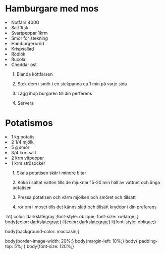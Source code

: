 <html lang="en">
<head>
    <link rel="stylesheet" href="Style.css">
    <meta charset="UTF-8">
    <meta http-equiv="X-UA-Compatible" content="IE=edge">
    <meta name="viewport" content="width=device-width, initial-scale=1.0">
    <title>Document</title>
</head>
<body>
    <h1>Hamburgare med mos</h1>
    <img src="https://www.scan.se/globalassets/scan/produkter/hamburgare/scan_2021_inspiration_hamburgare_hand_1.jpg?preset=facebook-sharing" alt="">
    <li>Nötfärs 400G</li>
    <li>Salt 1tsk</li>
    <li>Svartpeppar 1krm</li>
    <li>Smör för stekning</li>
    <li>Hamburgerbröd</li>
    <li>Krispsallad</li>
    <li>Rödlök</li>
    <li>Rucola</li>
    <li>Cheddar ost</li>
    <ol>1. Blanda köttfärsen</ol>
    <ol>2. Stek dem i smör i en stekpanna ca 1 min på varje sida</ol>
    <ol>3. Lägg ihop burgaren till din perferens</ol>
    <ol>4. Servera</ol>
    <h1>Potatismos</h1>
    <li>1 kg potatis</li>
    <li>2 1/4 mjölk</li>
    <li>5 g smör</li>
    <li>3/4 krm salt </li>
    <li>2 krm vitpeppar</li>
    <li>1 krm strösocker</li>
    <ol>1. Skala potatisen skär i mindre bitar</ol>
    <ol>2. Koka i saltat vatten tills de mjuknar 15-20 min häll av vattnet och ånga potatisen</ol>
    <ol>3. Pressa potatisen och värm mjölken och smöret och tillsätt</ol>
    <ol>4. rör om i moset tills det känns slätt och tillsätt kryddor i din preferens</ol>
    <img src="https://img.koket.se/standard-mega/potatismos.jpg" alt="">
    h1{
    color: darkslategray
    ;font-style: oblique;
    font-size: xx-large;
}
body{color: darkslategray;}
li{color: darkslategray;}
li{font-style: oblique;}

body{background-color: moccasin;}

body{border-image-width: 20%;}
body{margin-left: 10%;}
body{
    padding-top: 5%;
}
body{font-size: 120%;}


</body>

</html>

